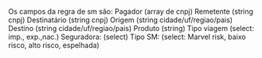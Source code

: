 Os campos da regra de sm são:
Pagador (array de cnpj)
Remetente (string cnpj)
Destinatário (string cnpj)
Origem (string cidade/uf/regiao/pais)
Destino (string cidade/uf/regiao/pais)
Produto (string)
Tipo viagem (select: imp., exp.,nac.)
Seguradora: (select)
Tipo SM: (select: Marvel risk, baixo risco, alto risco, espelhada)
